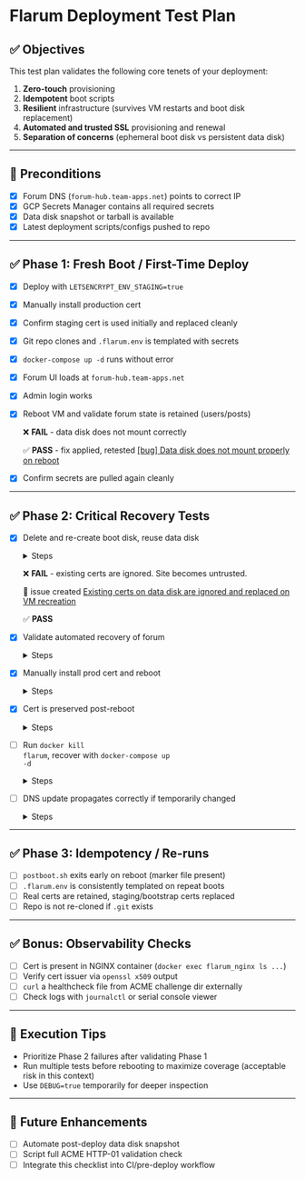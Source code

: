 # Flarum Deployment Test Plan

## ✅ Objectives

This test plan validates the following core tenets of your deployment:

1. **Zero-touch** provisioning
2. **Idempotent** boot scripts
3. **Resilient** infrastructure (survives VM restarts and boot disk replacement)
4. **Automated and trusted SSL** provisioning and renewal
5. **Separation of concerns** (ephemeral boot disk vs persistent data disk)

---

## 🔰 Preconditions

* [x] Forum DNS (`forum-hub.team-apps.net`) points to correct IP
* [x] GCP Secrets Manager contains all required secrets
* [x] Data disk snapshot or tarball is available
* [x] Latest deployment scripts/configs pushed to repo

---

## ✅ Phase 1: Fresh Boot / First-Time Deploy

* [x] Deploy with `LETSENCRYPT_ENV_STAGING=true`
* [x] Manually install production cert
* [x] Confirm staging cert is used initially and replaced cleanly
* [x] Git repo clones and `.flarum.env` is templated with secrets
* [x] `docker-compose up -d` runs without error
* [x] Forum UI loads at `forum-hub.team-apps.net`
* [x] Admin login works
* [x] Reboot VM and validate forum state is retained (users/posts)

  ❌ **FAIL** - data disk does not mount correctly

  ✅ **PASS** - fix applied, retested [[bug] Data disk does not mount properly on reboot](https://github.com/ggrierson/comm-hub-flarum/issues/1)
* [x] Confirm secrets are pulled again cleanly

---

## ✅ Phase 2: Critical Recovery Tests

* [x] Delete and re-create boot disk, reuse data disk

  <details>
    <summary>Steps</summary>
    <p>Use <code>terraform taint google_compute_instance.flarum_vm</code> to mark the VM for recreation.</p>
    <p>Then run <code>terraform apply</code> to destroy and recreate just the VM (and boot disk), while preserving the data disk and IP.</p>
    <p>This ensures startup scripts are reapplied and Terraform state remains consistent.</p>
  </details>
  </details>

  ❌ **FAIL** - existing certs are ignored. Site becomes untrusted.

  🔧 issue created [Existing certs on data disk are ignored and replaced on VM recreation](https://github.com/ggrierson/comm-hub-flarum/issues/3)
  
  ✅ **PASS**

* [x] Validate automated recovery of forum

  <details>
    <summary>Steps</summary>
    <p>Visit <code>https://forum-hub.team-apps.net</code></p>
    <p>Confirm that users, posts, and site config are intact</p>
    <p>Check that containers are running with <code>docker ps -a</code></p>
  </details>

* [x] Manually install prod cert and reboot

  <details>
    <summary>Steps</summary>
    <p>Run <code>certbot certonly</code> inside Docker with production endpoint</p>
    <p>If the cert ends up in a <code>-0001</code> path, move it into the expected directory</p>
    <p>Restart the VM and confirm NGINX is serving the correct certificate</p>
  </details>

* [x] Cert is preserved post-reboot

  <details>
    <summary>Steps</summary>
    <p>After a reboot, run <code>openssl x509 -in fullchain.pem -noout -issuer</code></p>
    <p>Confirm the certificate is still valid and issued by Let's Encrypt</p>
  </details>

* [ ] Run <code>docker kill flarum</code>, recover with <code>docker-compose up -d</code>

  <details>
    <summary>Steps</summary>
    <p>Run <code>docker kill flarum</code> to simulate a service crash</p>
    <p>Run <code>docker-compose up -d</code> to bring the container back up</p>
    <p>Verify the forum works and data is intact</p>
  </details>

* [ ] DNS update propagates correctly if temporarily changed

  <details>
    <summary>Steps</summary>
    <p>Temporarily point the DNS A record to another IP</p>
    <p>Then revert it back to the original IP</p>
    <p>Ensure the forum becomes reachable again shortly after DNS change</p>
  </details>



---

## ✅ Phase 3: Idempotency / Re-runs

* [ ] `postboot.sh` exits early on reboot (marker file present)
* [ ] `.flarum.env` is consistently templated on repeat boots
* [ ] Real certs are retained, staging/bootstrap certs replaced
* [ ] Repo is not re-cloned if `.git` exists

---

## ✅ Bonus: Observability Checks

* [ ] Cert is present in NGINX container (`docker exec flarum_nginx ls ...`)
* [ ] Verify cert issuer via `openssl x509` output
* [ ] `curl` a healthcheck file from ACME challenge dir externally
* [ ] Check logs with `journalctl` or serial console viewer

---

## 🧪 Execution Tips

* Prioritize Phase 2 failures after validating Phase 1
* Run multiple tests before rebooting to maximize coverage (acceptable risk in this context)
* Use `DEBUG=true` temporarily for deeper inspection

---

## 📝 Future Enhancements

* [ ] Automate post-deploy data disk snapshot
* [ ] Script full ACME HTTP-01 validation check
* [ ] Integrate this checklist into CI/pre-deploy workflow
